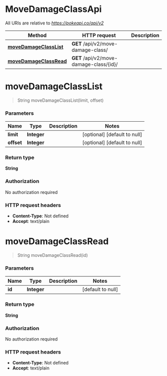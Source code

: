 # MoveDamageClassApi

All URIs are relative to *https://pokeapi.co/api/v2*

Method | HTTP request | Description
------------- | ------------- | -------------
[**moveDamageClassList**](MoveDamageClassApi.md#moveDamageClassList) | **GET** /api/v2/move-damage-class/ | 
[**moveDamageClassRead**](MoveDamageClassApi.md#moveDamageClassRead) | **GET** /api/v2/move-damage-class/{id}/ | 


<a name="moveDamageClassList"></a>
# **moveDamageClassList**
> String moveDamageClassList(limit, offset)



### Parameters

Name | Type | Description  | Notes
------------- | ------------- | ------------- | -------------
 **limit** | **Integer**|  | [optional] [default to null]
 **offset** | **Integer**|  | [optional] [default to null]

### Return type

**String**

### Authorization

No authorization required

### HTTP request headers

- **Content-Type**: Not defined
- **Accept**: text/plain

<a name="moveDamageClassRead"></a>
# **moveDamageClassRead**
> String moveDamageClassRead(id)



### Parameters

Name | Type | Description  | Notes
------------- | ------------- | ------------- | -------------
 **id** | **Integer**|  | [default to null]

### Return type

**String**

### Authorization

No authorization required

### HTTP request headers

- **Content-Type**: Not defined
- **Accept**: text/plain

